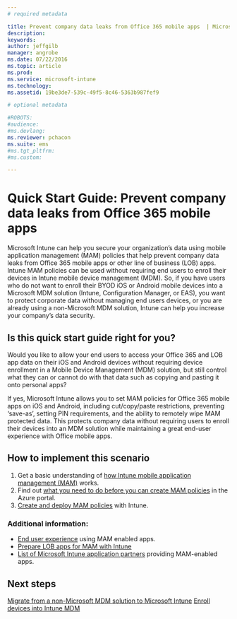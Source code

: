 ```yaml
---
# required metadata

title: Prevent company data leaks from Office 365 mobile apps  | Microsoft Intune
description:
keywords:
author: jeffgilb
manager: angrobe
ms.date: 07/22/2016
ms.topic: article
ms.prod:
ms.service: microsoft-intune
ms.technology:
ms.assetid: 19be3de7-539c-49f5-8c46-5363b987fef9

# optional metadata

#ROBOTS:
#audience:
#ms.devlang:
ms.reviewer: pchacon
ms.suite: ems
#ms.tgt_pltfrm:
#ms.custom:

---
```


# Quick Start Guide: Prevent company data leaks from Office 365 mobile apps
Microsoft Intune can help you secure your organization’s data using mobile application management (MAM) policies that help prevent company data leaks from Office 365 mobile apps or other line of business (LOB) apps. Intune MAM policies can be used without requiring end users to enroll their devices in Intune mobile device management (MDM). So, if you have users who do not want to enroll their BYOD iOS or Android mobile devices into a Microsoft MDM solution (Intune, Configuration Manager, or EAS), you want to protect corporate data without managing end users devices, or you are already using a non-Microsoft MDM solution, Intune can help you increase your company’s data security.   

## Is this quick start guide right for you?
Would you like to allow your end users to access your Office 365 and LOB app data on their iOS and Android devices without requiring device enrollment in a Mobile Device Management (MDM) solution, but still control what they can or cannot do with that data such as copying and pasting it onto personal apps?

If yes, Microsoft Intune allows you to set MAM policies for Office 365 mobile apps on iOS and Android, including cut/copy/paste restrictions, preventing ‘save-as’, setting PIN requirements, and the ability to remotely wipe MAM protected data.  This protects company data without requiring users to enroll their devices into an MDM solution while maintaining a great end-user experience with Office mobile apps.

## How to implement this scenario
1.	Get a basic understanding of [how Intune mobile application management (MAM)](/intune/deployuse/protect-app-data-using-mobile-app-management-policies-with-microsoft-intune) works.
2.	Find out [what you need to do before you can create MAM policies](/intune/deployuse/get-ready-to-configure-mobile-app-management-policies-with-microsoft-intune) in the Azure portal.
3.	[Create and deploy MAM policies](/intune/deployuse/get-ready-to-configure-mobile-app-management-policies-with-microsoft-intune) with Intune.

### Additional information:
- [End user experience](/intune/deployuse/end-user-experience-for-mam-enabled-apps-with-microsoft-intune) using MAM enabled apps.
- [Prepare LOB apps for MAM with Intune](/intune/deployuse/decide-how-to-prepare-apps-for-mobile-application-management-with-microsoft-intune)
- [List of Microsoft Intune application partners](https://www.microsoft.com/cloud-platform/microsoft-intune-partners) providing MAM-enabled apps.

## Next steps
[Migrate from a non-Microsoft MDM solution to Microsoft Intune](/intune/deployuse/migrate-to-intune)
[Enroll devices into Intune MDM](/intune/deployuse/enroll-devices-in-microsoft-intune)
